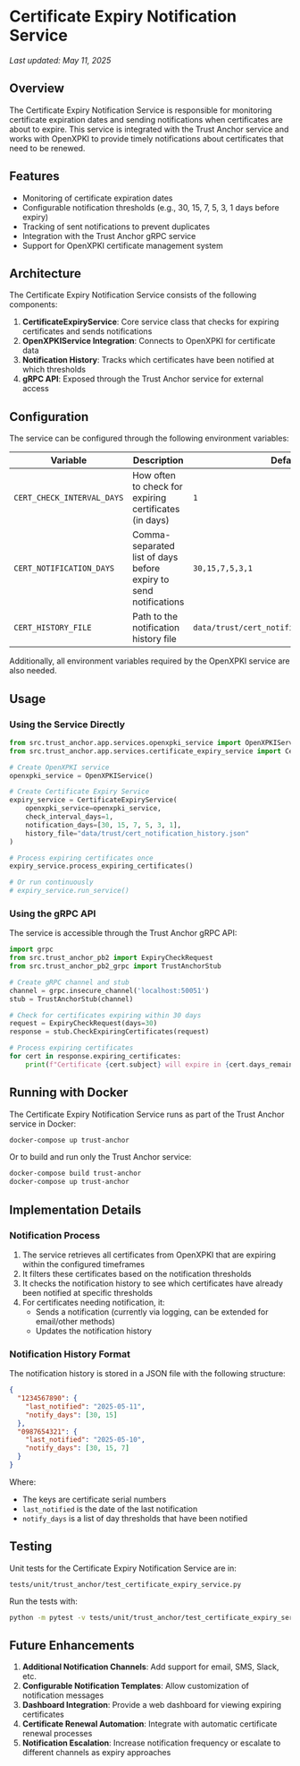 # Certificate Expiry Notification Service

*Last updated: May 11, 2025*

## Overview

The Certificate Expiry Notification Service is responsible for monitoring certificate expiration dates and sending notifications when certificates are about to expire. This service is integrated with the Trust Anchor service and works with OpenXPKI to provide timely notifications about certificates that need to be renewed.

## Features

- Monitoring of certificate expiration dates
- Configurable notification thresholds (e.g., 30, 15, 7, 5, 3, 1 days before expiry)
- Tracking of sent notifications to prevent duplicates
- Integration with the Trust Anchor gRPC service
- Support for OpenXPKI certificate management system

## Architecture

The Certificate Expiry Notification Service consists of the following components:

1. **CertificateExpiryService**: Core service class that checks for expiring certificates and sends notifications
2. **OpenXPKIService Integration**: Connects to OpenXPKI for certificate data
3. **Notification History**: Tracks which certificates have been notified at which thresholds
4. **gRPC API**: Exposed through the Trust Anchor service for external access

## Configuration

The service can be configured through the following environment variables:

| Variable | Description | Default |
|----------|-------------|---------|
| `CERT_CHECK_INTERVAL_DAYS` | How often to check for expiring certificates (in days) | `1` |
| `CERT_NOTIFICATION_DAYS` | Comma-separated list of days before expiry to send notifications | `30,15,7,5,3,1` |
| `CERT_HISTORY_FILE` | Path to the notification history file | `data/trust/cert_notification_history.json` |

Additionally, all environment variables required by the OpenXPKI service are also needed.

## Usage

### Using the Service Directly

```python
from src.trust_anchor.app.services.openxpki_service import OpenXPKIService
from src.trust_anchor.app.services.certificate_expiry_service import CertificateExpiryService

# Create OpenXPKI service
openxpki_service = OpenXPKIService()

# Create Certificate Expiry Service
expiry_service = CertificateExpiryService(
    openxpki_service=openxpki_service,
    check_interval_days=1,
    notification_days=[30, 15, 7, 5, 3, 1],
    history_file="data/trust/cert_notification_history.json"
)

# Process expiring certificates once
expiry_service.process_expiring_certificates()

# Or run continuously
# expiry_service.run_service()
```

### Using the gRPC API

The service is accessible through the Trust Anchor gRPC API:

```python
import grpc
from src.trust_anchor_pb2 import ExpiryCheckRequest
from src.trust_anchor_pb2_grpc import TrustAnchorStub

# Create gRPC channel and stub
channel = grpc.insecure_channel('localhost:50051')
stub = TrustAnchorStub(channel)

# Check for certificates expiring within 30 days
request = ExpiryCheckRequest(days=30)
response = stub.CheckExpiringCertificates(request)

# Process expiring certificates
for cert in response.expiring_certificates:
    print(f"Certificate {cert.subject} will expire in {cert.days_remaining} days")
```

## Running with Docker

The Certificate Expiry Notification Service runs as part of the Trust Anchor service in Docker:

```bash
docker-compose up trust-anchor
```

Or to build and run only the Trust Anchor service:

```bash
docker-compose build trust-anchor
docker-compose up trust-anchor
```

## Implementation Details

### Notification Process

1. The service retrieves all certificates from OpenXPKI that are expiring within the configured timeframes
2. It filters these certificates based on the notification thresholds
3. It checks the notification history to see which certificates have already been notified at specific thresholds
4. For certificates needing notification, it:
   - Sends a notification (currently via logging, can be extended for email/other methods)
   - Updates the notification history

### Notification History Format

The notification history is stored in a JSON file with the following structure:

```json
{
  "1234567890": {
    "last_notified": "2025-05-11",
    "notify_days": [30, 15]
  },
  "0987654321": {
    "last_notified": "2025-05-10",
    "notify_days": [30, 15, 7]
  }
}
```

Where:
- The keys are certificate serial numbers
- `last_notified` is the date of the last notification
- `notify_days` is a list of day thresholds that have been notified

## Testing

Unit tests for the Certificate Expiry Notification Service are in:
```
tests/unit/trust_anchor/test_certificate_expiry_service.py
```

Run the tests with:

```bash
python -m pytest -v tests/unit/trust_anchor/test_certificate_expiry_service.py
```

## Future Enhancements

1. **Additional Notification Channels**: Add support for email, SMS, Slack, etc.
2. **Configurable Notification Templates**: Allow customization of notification messages
3. **Dashboard Integration**: Provide a web dashboard for viewing expiring certificates
4. **Certificate Renewal Automation**: Integrate with automatic certificate renewal processes
5. **Notification Escalation**: Increase notification frequency or escalate to different channels as expiry approaches